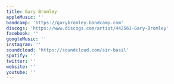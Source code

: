 ```yaml
---
title: Gary Bromley
appleMusic: ''
bandcamp: 'https://garybromley.bandcamp.com'
discogs: 'https://www.discogs.com/artist/442561-Gary-Bromley'
facebook: ''
googleMusic: ''
instagram: ''
soundcloud: 'https://soundcloud.com/sir-basil'
spotify: ''
twitter: ''
website: ''
youtube: ''
---
```

